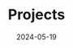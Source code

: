 ---
title: 'Projects'
date: 2024-05-19
type: landing

design:
  # Section spacing
  spacing: '5rem'

# Page sections
sections:
  - block: collection
    content:
      title: Selected Projects
      text: Here are a few projects/labs that I am working on/with.
      filters:
        folders:
          - project
    design:
      view: article-grid
      fill_image: false
      columns: 3
---